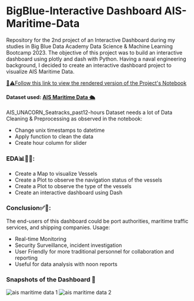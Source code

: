 # BigBlue-Interactive Dashboard AIS-Maritime-Data
Repository for the 2nd project of an Interactive Dashboard during my studies in Big Blue Data Academy Data Science & Machine Learning Bootcamp 2023.
The objective of this project was to build an interactive dashboard using plotly and dash with Python.
Having a naval engineering background, I decided to create an interactive dashboard project to visualize AIS Maritime Data.

[🚩⚠️Follow this link to view the rendered version of the Project's Notebook](https://nbviewer.org/github/DimBakogiannis/BigBlue-Interactive-Dashboard-AIS-Maritime-Data/blob/main/Interactive%20Dashboard.ipynb)

#### Dataset used: [AIS Maritime Data 🛳️](https://www.kaggle.com/datasets/aswinjose/ais-maritime-data)
AIS_UNACORN_Seatracks_past12-hours Dataset needs a lot of Data Cleaning & Preprocessing as observed in the notebook:
- Change unix timestamps to datetime
- Apply function to clean the data
- Create hour column for slider

### EDA📊🕵🏻:
- Create a Map to visualize Vessels
- Create a Plot to observe the navigation status of the vessels
- Create a Plot to observe the type of the vessels
- Create an interactive dashboard using Dash
### Conclusion✅🏁:
The end-users of this dashboard could be port authorities, maritime traffic services, and shipping companies. Usage:
- Real-time Monitoring
- Security Surveillance, incident investigation
- User Friendly for more traditional personnel for collaboration and reporting
- Useful for data analysis with noon reports

### Snapshots of the Dashboard 📸
![ais maritime data 1](https://github.com/DimBakogiannis/BigBlue-Interactive-Dashboard-AIS-Maritime-Data/assets/97474620/90156222-3564-4514-be33-e430a4a3a789)
![ais maritime data 2](https://github.com/DimBakogiannis/BigBlue-Interactive-Dashboard-AIS-Maritime-Data/assets/97474620/7bbcada1-83f4-4bf1-8aa6-38e0b19eec06)

